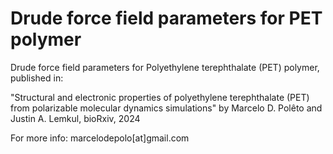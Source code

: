 # Drude force field parameters for PET polymer

Drude force field parameters for Polyethylene terephthalate (PET) polymer, published in:

"Structural and electronic properties of polyethylene terephthalate (PET) from polarizable molecular dynamics simulations"
 by Marcelo D. Polêto and Justin A. Lemkul, bioRxiv, 2024

For more info: marcelodepolo[at]gmail.com


